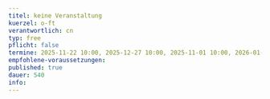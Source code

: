 ```yaml
---
titel: keine Veranstaltung
kuerzel: o-ft
verantwortlich: cn
typ: free
pflicht: false
termine: 2025-11-22 10:00, 2025-12-27 10:00, 2025-11-01 10:00, 2026-01-03 10:00
empfohlene-voraussetzungen: 
published: true
dauer: 540
info:
---
```


